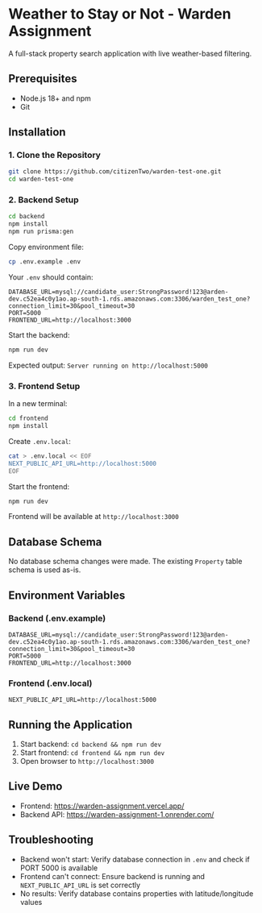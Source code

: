 # Weather to Stay or Not - Warden Assignment

A full-stack property search application with live weather-based filtering.

## Prerequisites

- Node.js 18+ and npm
- Git

## Installation

### 1. Clone the Repository

```bash
git clone https://github.com/citizenTwo/warden-test-one.git
cd warden-test-one
```

### 2. Backend Setup

```bash
cd backend
npm install
npm run prisma:gen
```

Copy environment file:

```bash
cp .env.example .env
```

Your `.env` should contain:

```properties
DATABASE_URL=mysql://candidate_user:StrongPassword!123@arden-dev.c52ea4c0y1ao.ap-south-1.rds.amazonaws.com:3306/warden_test_one?connection_limit=30&pool_timeout=30
PORT=5000
FRONTEND_URL=http://localhost:3000
```

Start the backend:

```bash
npm run dev
```

Expected output: `Server running on http://localhost:5000`

### 3. Frontend Setup

In a new terminal:

```bash
cd frontend
npm install
```

Create `.env.local`:

```bash
cat > .env.local << EOF
NEXT_PUBLIC_API_URL=http://localhost:5000
EOF
```

Start the frontend:

```bash
npm run dev
```

Frontend will be available at `http://localhost:3000`

## Database Schema

No database schema changes were made. The existing `Property` table schema is used as-is.

## Environment Variables

### Backend (.env.example)

```properties
DATABASE_URL=mysql://candidate_user:StrongPassword!123@arden-dev.c52ea4c0y1ao.ap-south-1.rds.amazonaws.com:3306/warden_test_one?connection_limit=30&pool_timeout=30
PORT=5000
FRONTEND_URL=http://localhost:3000
```

### Frontend (.env.local)

```properties
NEXT_PUBLIC_API_URL=http://localhost:5000
```

## Running the Application

1. Start backend: `cd backend && npm run dev`
2. Start frontend: `cd frontend && npm run dev`
3. Open browser to `http://localhost:3000`

## Live Demo

- Frontend: https://warden-assignment.vercel.app/
- Backend API: https://warden-assignment-1.onrender.com/

## Troubleshooting

- Backend won't start: Verify database connection in `.env` and check if PORT 5000 is available
- Frontend can't connect: Ensure backend is running and `NEXT_PUBLIC_API_URL` is set correctly
- No results: Verify database contains properties with latitude/longitude values
